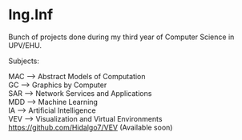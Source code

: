 # Ing.Inf
Bunch of projects done during my third year of Computer Science in UPV/EHU.

Subjects:

MAC --> Abstract Models of Computation  
GC --> Graphics by Computer  
SAR --> Network Services and Applications  
MDD --> Machine Learning  
IA --> Artificial Intelligence  
VEV --> Visualization and Virtual Environments  
https://github.com/Hidalgo7/VEV (Available soon)
